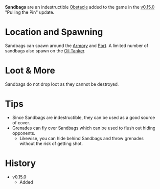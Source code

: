 **Sandbags** are an indestructible [Obstacle](/obstacles) added to the game in the [v0.15.0](https://github.com/HasangerGames/suroi/releases/tag/v0.15.0) "Pulling the Pin" update.

# Location and Spawning
Sandbags can spawn around the [Armory](/buildings/armory) and [Port](/buildings/port). A limited number of sandbags also spawn on the [Oil Tanker](/obstacles/oil_tanker_ship).

# Loot & More
Sandbags do not drop loot as they cannot be destroyed.

# Tips
- Since Sandbags are indestructible, they can be used as a good source of cover.
- Grenades can fly over Sandbags which can be used to flush out hiding opponents.
  - Likewise, you can hide behind Sandbags and throw grenades without the risk of getting shot.

# History
- [v0.15.0](https://github.com/HasangerGames/suroi/releases/tag/v0.15.0)
  - Added
